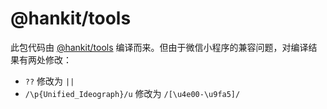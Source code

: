 # @hankit/tools

此包代码由 [@hankit/tools](https://github.com/antfu/handle/tree/main/packages/tools) 编译而来。但由于微信小程序的兼容问题，对编译结果有两处修改：

- `??` 修改为 `||`
- `/\p{Unified_Ideograph}/u` 修改为 `/[\u4e00-\u9fa5]/`
